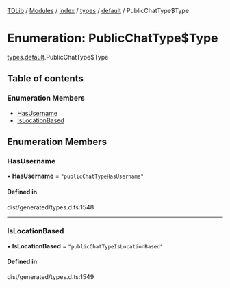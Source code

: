 [TDLib](../README.md) / [Modules](../modules.md) / [index](../modules/index.md) / [types](../modules/index.types.md) / [default](../modules/index.types.default.md) / PublicChatType$Type

# Enumeration: PublicChatType$Type

[types](../modules/index.types.md).[default](../modules/index.types.default.md).PublicChatType$Type

## Table of contents

### Enumeration Members

- [HasUsername](index.types.default.PublicChatType_Type.md#hasusername)
- [IsLocationBased](index.types.default.PublicChatType_Type.md#islocationbased)

## Enumeration Members

### HasUsername

• **HasUsername** = ``"publicChatTypeHasUsername"``

#### Defined in

dist/generated/types.d.ts:1548

___

### IsLocationBased

• **IsLocationBased** = ``"publicChatTypeIsLocationBased"``

#### Defined in

dist/generated/types.d.ts:1549
